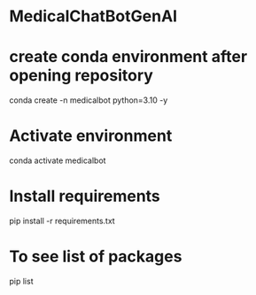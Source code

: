 # MedicalChatBotGenAI
# create conda  environment after opening repository
conda create -n medicalbot python=3.10 -y
# Activate environment
conda activate medicalbot

# Install requirements
pip install -r requirements.txt

# To see list of packages
pip list
